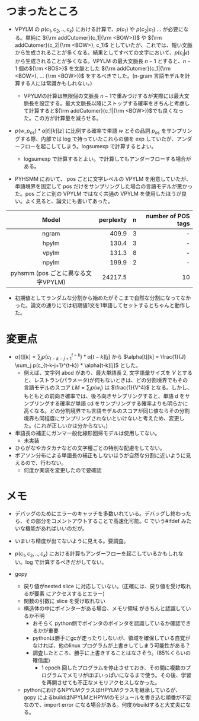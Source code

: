 # つまったところ
- VPYLM の $p(c_1, c_2, .., c_k)$ における計算で、$p(c_1)$ や $p(c_2|c_1)$ ... が必要になる。単純に ${\rm addCutomer}(c_1|{\rm <BOW>})$ や ${\rm addCutomer}(c_2|{\rm <BOW>}, c_1)$ としていたが、これでは、短い文脈から生成されることが多くなる。結果としてすべての文字において、$p(c_i|\epsilon)$ から生成されることが多くなる。VPYLM の最大文脈長 $n-1$ とすると、$n-1$ 個の${\rm <BOS>}$ を文脈とした ${\rm addCutomer}(c_1|{\rm <BOW>}, ... {\rm <BOW>})$ をするべきでした。(n-gram 言語モデルを計算する人には常識かもしれない。)
  - VPYLMの計算は無限個の文脈長 $n-1$で重みづけするが実際には最大文脈長を設定する。最大文脈長以降にストップする確率をきちんと考慮して計算すると${\rm addCutomer}(c_1|{\rm <BOW>})$でも良くなった。この方が計算量を減らせる。
- $p(w, p_{os}) * \alpha[t][k][z]$ に比例する確率で単語 $w$ とその品詞 $p_{os}$ をサンプリングする際、内部では log で持っていたこれらの値を exp していたが、アンダーフローを起こしてしまう。logsumexp で計算するとよい。
    - logsumexp で計算するとよい。で計算してもアンダーフローする場合がある。

- PYHSMM において、 pos ごとに文字レベルの VPYLM を用意していたが、単語境界を固定して pos だけをサンプリングした場合の言語モデルが悪かった。pos ごとに別の VPYLM ではなく共通の VPYLM を使用したほうが良い。よく見ると、論文にも書いてあった。

|               Model                | perplexty |    n | number of POS tags |
| :--------------------------------: | --------: | ---: | -----------------: |
|               ngram                |     409.9 |    3 |                  - |
|               hpylm                |     130.4 |    3 |                  - |
|               vpylm                |     131.3 |    8 |                  - |
|               npylm                |     199.9 |    2 |                  - |
| pyhsmm (pos ごとに異なる文字VPYLM) |   24217.5 |      |                 10 |

- 初期値としてランダムな分割から始めたがそこまで自然な分割になってなかった。論文の通りにでは初期値1文を1単語してセットするとちゃんと動作した。

# 変更点
- $\alpha[t][k] = \sum_j p(c_{t-k-j+1}^{t-k}) * \alpha[t-k][j]$ から $\alpha[t][k] = \frac{1}{J} \sum_j p(c_{t-k-j+1}^{t-k}) * \alpha[t-k][j]$ とした。
  - 例えば、文字列 abcd があり、最大単語長 2, 文字語彙サイズを $V$ とすると、レストラン(パラメータ)が何もないときは、どの分割境界でもその言語モデルのスコア $LM = \sum_i p(w_i)$ は $\frac{1}{V^4}$ となる。しかし、もともとの前向き確率では、後ろ向きサンプリングすると、単語 d をサンプリングする確率が単語 cd をサンプリングする確率よりも明らかに高くなる。どの分割境界でも言語モデルのスコアが同じ値ならその分割境界も同程度にサンプリングされないといけないと考えため、変更した。(これが正しいかは分からない。)
- 単語長の補正にガンマ一般化線形回帰モデルは使用してない。
  - 未実装
- ひらがなやカタカナなどの文字種ごとの特別な配慮をしてない。
- ポアソン分布による単語長の補正もしないほうが自然な分割に近いように見えるので、行わない。
  - 何度か実装を変更したので要確認

# メモ
- デバッグのためにエラーのキャッチを多数いれている。デバッグし終わったら、その部分をコメントアウトすることで高速化可能。C でいう#ifdef みたいな機能があればいいのだが。
- いまいち精度が出てないように見える。要調査。
- $p(c_1, c_2, .., c_k)$ における計算もアンダーフローを起こしているかもしれない。log で計算するべきだがしてない。

- gopy
    - 戻り値がnested slice に対応していない。(正確には、戻り値を受け取れるが要素
    にアクセスするとエラー)
    - 関数の引数に slice を受け取れない
    - 構造体の中にポインターがある場合、メモリ領域 がきちんと認識しているか不明
        - おそらく python側でポインタのポインタを認識しているか確認できるかが重要
        - pythonは勝手にgcが走ったりしないが、領域を確保している自覚がなければ、他のlinux プログラムが上書きしてしまう可能性がある？
        - 調査したところ、勝手に上書きすることはなさそう。(85%くらいの確信度)
            - 1 epoch 回したプログラムを停止させておき、その間に複数のプログラムでメモリがほぼいっぱいになるまで使う。その後、学習を再開させても不正なメモリアクセスしなかった。
    - pythonにおけるNPYLMクラスはHPYLMクラスを継承しているが、gopy によるbuildはNPYLMとHPYMのモジュールを書き込む順番が不定なので、import error になる場合がある。何度かbuildすると大丈夫になる。 